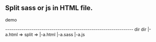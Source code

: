 Split sass or js in HTML file.
--------------------------------------------------------------
demo
<html>
<head></head>
<body>
    <script type="text/sass">
           //sass
           .body{background:$red};
    </script>
    <script type="text/amd">
           //js
           define([],function(){
              return function(){}; 
           });
    </script>
</body>
</html>
----------------------------------------------------------------
dir                   dir
 |-a.html  => split => |-a.html
                       |-a.sass
                       |-a.js

